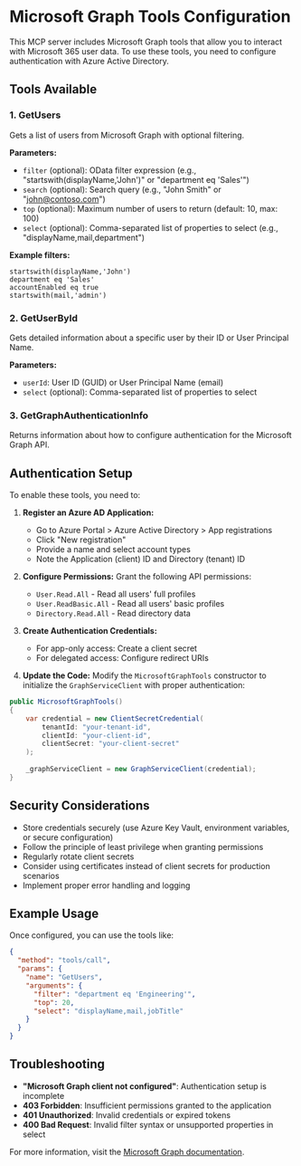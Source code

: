 # Microsoft Graph Tools Configuration

This MCP server includes Microsoft Graph tools that allow you to interact with Microsoft 365 user data. To use these tools, you need to configure authentication with Azure Active Directory.

## Tools Available

### 1. GetUsers
Gets a list of users from Microsoft Graph with optional filtering.

**Parameters:**
- `filter` (optional): OData filter expression (e.g., "startswith(displayName,'John')" or "department eq 'Sales'")
- `search` (optional): Search query (e.g., "John Smith" or "john@contoso.com")
- `top` (optional): Maximum number of users to return (default: 10, max: 100)
- `select` (optional): Comma-separated list of properties to select (e.g., "displayName,mail,department")

**Example filters:**
```
startswith(displayName,'John')
department eq 'Sales'
accountEnabled eq true
startswith(mail,'admin')
```

### 2. GetUserById
Gets detailed information about a specific user by their ID or User Principal Name.

**Parameters:**
- `userId`: User ID (GUID) or User Principal Name (email)
- `select` (optional): Comma-separated list of properties to select

### 3. GetGraphAuthenticationInfo
Returns information about how to configure authentication for the Microsoft Graph API.

## Authentication Setup

To enable these tools, you need to:

1. **Register an Azure AD Application:**
   - Go to Azure Portal > Azure Active Directory > App registrations
   - Click "New registration"
   - Provide a name and select account types
   - Note the Application (client) ID and Directory (tenant) ID

2. **Configure Permissions:**
   Grant the following API permissions:
   - `User.Read.All` - Read all users' full profiles
   - `User.ReadBasic.All` - Read all users' basic profiles
   - `Directory.Read.All` - Read directory data

3. **Create Authentication Credentials:**
   - For app-only access: Create a client secret
   - For delegated access: Configure redirect URIs

4. **Update the Code:**
   Modify the `MicrosoftGraphTools` constructor to initialize the `GraphServiceClient` with proper authentication:

```csharp
public MicrosoftGraphTools()
{
    var credential = new ClientSecretCredential(
        tenantId: "your-tenant-id",
        clientId: "your-client-id", 
        clientSecret: "your-client-secret"
    );
    
    _graphServiceClient = new GraphServiceClient(credential);
}
```

## Security Considerations

- Store credentials securely (use Azure Key Vault, environment variables, or secure configuration)
- Follow the principle of least privilege when granting permissions
- Regularly rotate client secrets
- Consider using certificates instead of client secrets for production scenarios
- Implement proper error handling and logging

## Example Usage

Once configured, you can use the tools like:

```json
{
  "method": "tools/call",
  "params": {
    "name": "GetUsers",
    "arguments": {
      "filter": "department eq 'Engineering'",
      "top": 20,
      "select": "displayName,mail,jobTitle"
    }
  }
}
```

## Troubleshooting

- **"Microsoft Graph client not configured"**: Authentication setup is incomplete
- **403 Forbidden**: Insufficient permissions granted to the application
- **401 Unauthorized**: Invalid credentials or expired tokens
- **400 Bad Request**: Invalid filter syntax or unsupported properties in select

For more information, visit the [Microsoft Graph documentation](https://docs.microsoft.com/en-us/graph/).